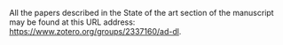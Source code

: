 All the papers described in the State of the art section of the manuscript may be found at this URL address: <https://www.zotero.org/groups/2337160/ad-dl>.